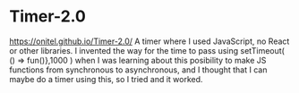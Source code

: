 # Timer-2.0
https://onitel.github.io/Timer-2.0/
A timer where I used JavaScript, no React or other libraries. I invented the way for the time to pass using setTimeout( () => fun()},1000 ) when I was learning about this posibility to make JS functions from synchronous to asynchronous, and I thought that I can maybe do a timer using this, so I tried and it worked.
